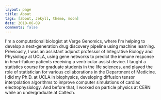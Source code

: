 ```yaml
---
layout: page
title: About
tags: [about, Jekyll, theme, moon]
date: 2018-06-09
comments: false
---
```

    

    
I'm a computational biologist at <a href="http://vergegenomics.com" style="text-decoration:none">Verge Genomics</a>, where I'm helping to develop a next-generation drug discovery pipeline using machine learning. Previously, I was an assistant adjunct professor of Integrative Biology and Physiology at UCLA, using gene networks to predict the immune response in heart-failure patients receiving a ventricular assist device. I taught a statistics course for graduate students in the life sciences, and played the role of statistician for various collaborations in the Department of Medicine. I did my Ph.D. at UCLA in biophysics, developing diffusion tensor interpolation algorithms to improve computer simulations of cardiac electrophysiology. And before that, I worked on particle physics at CERN while an undergraduate at Caltech. 
